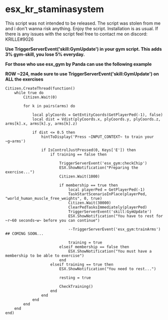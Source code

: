 # esx_kr_staminasystem
This script was not intended to be released. The script was stolen from me and i don't wanna risk anything. Enjoy the script.
Installation is as usual.
If there is any issues with the script feel free to contact me on discord: KRILLE#9026

**Use TriggerServerEvent('skill:GymUpdate') in your gym script. This adds 3% gym-skill, you lose 5% everyday.**

**For those who use esx_gym by Panda can use the following example**

**ROW ~224, made sure to use  TriggerServerEvent('skill:GymUpdate') on ALL the exercises**
```
Citizen.CreateThread(function()
    while true do
        Citizen.Wait(0)

        for k in pairs(arms) do

            local plyCoords = GetEntityCoords(GetPlayerPed(-1), false)
            local dist = Vdist(plyCoords.x, plyCoords.y, plyCoords.z, arms[k].x, arms[k].y, arms[k].z)

            if dist <= 0.5 then
				hintToDisplay('Press ~INPUT_CONTEXT~ to train your ~g~arms')
				
				if IsControlJustPressed(0, Keys['E']) then
					if training == false then
					
						TriggerServerEvent('esx_gym:checkChip')
						ESX.ShowNotification("Preparing the exercise...")
						Citizen.Wait(1000)					
					
						if membership == true then
							local playerPed = GetPlayerPed(-1)
							TaskStartScenarioInPlace(playerPed, "world_human_muscle_free_weights", 0, true)
							Citizen.Wait(30000)
							ClearPedTasksImmediately(playerPed)
							TriggerServerEvent('skill:GymUpdate')
							ESX.ShowNotification("You have to rest for ~r~60 seconds~w~ before you can continue")
							
							--TriggerServerEvent('esx_gym:trainArms') ## COMING SOON...
							
							training = true
						elseif membership == false then
							ESX.ShowNotification("You must have a membership to be able to exercise")
						end
					elseif training == true then
						ESX.ShowNotification("You need to rest...")
						
						resting = true
						
						CheckTraining()
					end
				end			
            end
        end
    end
end)
```
